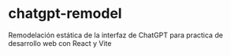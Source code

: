 # chatgpt-remodel
Remodelación estática de la interfaz de ChatGPT para practica de desarrollo web con React y Vite

